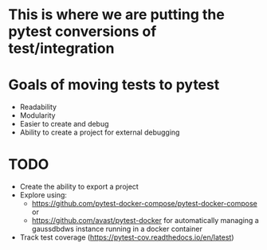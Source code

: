# This is where we are putting the pytest conversions of test/integration

#  Goals of moving tests to pytest
 * Readability
 * Modularity
 * Easier to create and debug
 * Ability to create a project for external debugging

# TODO
 * Create the ability to export a project
 * Explore using:
   *  https://github.com/pytest-docker-compose/pytest-docker-compose or
   *  https://github.com/avast/pytest-docker for automatically managing a gaussdbdws instance running in a docker container
 * Track test coverage (https://pytest-cov.readthedocs.io/en/latest)
